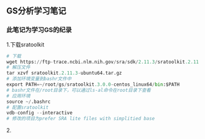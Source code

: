 ## GS分析学习笔记

### 此笔记为学习GS的纪录

1.下载sratoolkit


```python
# 下载
wget https://ftp-trace.ncbi.nlm.nih.gov/sra/sdk/2.11.3/sratoolkit.2.11.3-ubuntu64.tar.gz
# 解压文件
tar xzvf sratoolkit.2.11.3-ubuntu64.tar.gz
# 添加环境变量到bashr文件中
export PATH=~/root/gs/sratoolkit.3.0.0-centos_linux64/bin:$PATH
# bashr文件在/root目录下，可以通过ls-al命令在root目录下查看
# 应用环境
source ~/.bashrc
# 配置sratoolkit
vdb-config --interactive
# 修改的项目为prefer SRA lite files with simplitied base
```
[]()
2. 
